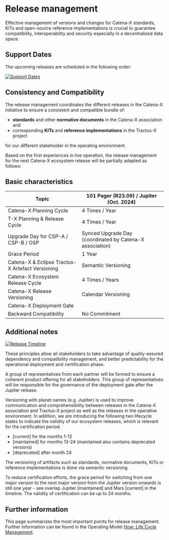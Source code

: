 # Release management

Effective management of versions and changes for Catena-X standards, KITs and open-source reference implementations is crucial to guarantee compatibility, interoperability and security especially in a decentralized data space.

## Support Dates

The upcoming releases are scheduled in the following order:

[![Support Dates](@site/static/img/support-dates.jpg)](@site/static/img/support-dates.jpg)

## Consistency and Compatibility

The release management coordinates the different releases in the Catena-X initiative to ensure a consistent and compatible bundle of:

- **standards** and other **normative documents** in the Catena-X association and
- corresponding **KITs** and **reference implementations** in the Tractus-X project

for our different stakeholder in the operating environment.

Based on the first experiences in live operation, the release management for the next Catena-X ecosystem release will be partially adapted as follows:

## Basic characteristics

| Topic                               | 101 Pager (R23.09) / Jupiter (Oct. 2024)            |
| ----------------------------------- | --------------------------------------------------- |
| Catena-X Planning Cycle                  | 4 Times / Year                                      |
| T-X Planning & Release Cycle        | 4 Times / Year                                      |
| Upgrade Day for CSP-A / CSP-B / OSP | Synced Upgrade Day (coordinated by Catena-X association) |
| Grace Period                        | 1 Year                                              |
| Catena-X & Eclipse Tractus-X Artefact Versioning       | Semantic Versioning                                 |
| Catena-X Ecosystem Release Cycle | 4 Times / Years     | 2 Times / Year                                                                     |
| Catena-X Release Versioning      | Calendar Versioning | Planet Names (e.g. Jupiter)                                                        |
| Catena-X Deployment Gate         |                     | Representatives from each industry partner group to define ecosystem release scope |
| Backward Compatibility      | No Commitment       | Commitment by�T-X Project                                                          |

## Additional notes

[![Release Timeline](@site/static/img/release-schedule.png)](@site/static/img/release-schedule.png)

These principles allow all stakeholders to take advantage of quality-assured dependency and compatibility management, and better predictability for the operational deployment and certification phase.

A group of representatives from each partner will be formed to ensure a coherent product offering for all stakeholders. This group of representatives will be responsible for the governance of the deployment gate after the Jupiter release.

Versioning with planet names (e.g. Jupiter) is used to improve communication and comprehensibility between releases in the Catena-X association and Tractus-X project as well as the releases in the operative environment. In addition, we are introducing the following two lifecycle states to indicate the validity of our ecosystem releases, which is relevant for the certification period.

- [current] for the months 1-12
- [maintained] for months 13-24 (maintained also contains deprecated versions)
- [deprecated] after month 24

The versioning of artifacts such as standards, normative documents, KITs or reference implementations is done via semantic versioning.

To reduce certification efforts, the grace period for switching from one major version to the next major version from the Jupiter version onwards is still one year - see overlap Jupiter [maintained] and Mars [current] in the timeline. The validity of certification can be up to 24 months.

## Further information

This page summarizes the most important points for release management. Further information can be found in the Operating Model [How: Life Cycle Management](/docs/operating-model/how-life-cycle-management).
